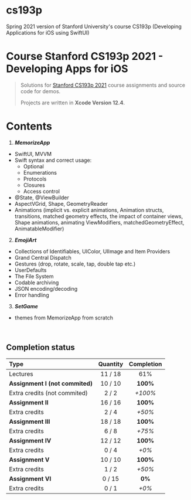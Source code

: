 # cs193p
Spring 2021 version of Stanford University's course CS193p (Developing Applications for iOS using SwiftUI)

# Course Stanford CS193p 2021 - Developing Apps for iOS
> 
> Solutions for [Stanford CS193p 2021](https://cs193p.sites.stanford.edu) course assignments and source code for demos.
>
> Projects are written in **Xcode Version 12.4**.
>

# Contents
1.  ***MemorizeApp***
  - SwiftUI, MVVM
  - Swift syntax and correct usage: 
    -  Optional
    -  Enumerations
    -  Protocols
    -  Closures
    -  Access control
  - @State, @ViewBuilder
  - AspectVGrid, Shape, GeometryReader
  - Animations (implicit vs. explicit animations, Animation structs, transitions, matched geometry effects, the impact of container views, Shape animations, animating ViewModifiers, matchedGeometryEffect, AnimatableModifier)
2. ***EmojiArt***
  - Collections of Identifiables, UIColor, UIImage and Item Providers
  - Grand Central Dispatch
  - Gestures (drop, rotate, scale, tap, double tap etc.)
  - UserDefaults
  - The File System
  - Codable archiving 
  - JSON encoding/decoding
  - Error handling
3. ***SetGame***
  - themes from MemorizeApp from scratch

<br/>


## Completion status

Type                                | Quantity  | Completion
:---                                |  :---:  |   :---:
Lectures                            | 11 / 18 |   61%
**Assignment I (not commited)**     | 10 / 10 | **100%**
Extra credits (not commited)        |  2 / 2  | *+100%*
**Assignment II**                   | 16 / 16 | **100%**
Extra credits                       |  2 / 4  |  *+50%*
**Assignment III**                  | 18 / 18 | **100%**
Extra credits                       |  6 / 8  |  *+75%*
**Assignment IV**                   | 12 / 12 | **100%**
Extra credits                       |  0 /  4 | *+0%*
**Assignment V**                    | 10 / 10 | **100%**
Extra credits                       |  1 /  2 | *+50%*
**Assignment VI**                   |  0 / 15 | **0%**
Extra credits                       |  0 /  1 | *+0%*
